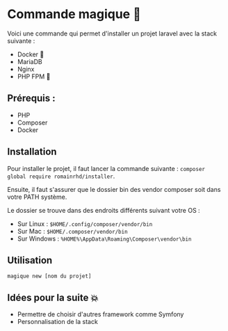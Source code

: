 # Commande magique :dizzy:

Voici une commande qui permet d'installer un projet laravel avec la stack suivante :

- Docker :whale:
- MariaDB
- Nginx
- PHP FPM :elephant:

## Prérequis :

- PHP
- Composer
- Docker

## Installation
Pour installer le projet, il faut lancer la commande suivante :
`composer global require romainrhd/installer`.

Ensuite, il faut s'assurer que le dossier bin des vendor composer soit dans votre PATH système.

Le dossier se trouve dans des endroits différents suivant votre OS : 
- Sur Linux : `$HOME/.config/composer/vendor/bin`
- Sur Mac : `$HOME/.composer/vendor/bin`
- Sur Windows : `%HOME%\AppData\Roaming\Composer\vendor\bin`

## Utilisation
`magique new [nom du projet]`

## Idées pour la suite :boom:

- Permettre de choisir d'autres framework comme Symfony
- Personnalisation de la stack